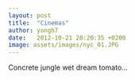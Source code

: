```yaml
---
layout: post
title:  "Cinemas"
author: yongh7
date:   2012-10-21 20:20:35 +0200
image: assets/images/nyc_01.JPG
---
```


Concrete jungle wet dream tomato...